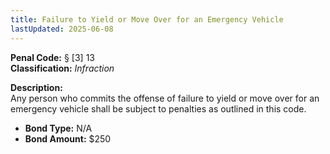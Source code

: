 ```yaml
---
title: Failure to Yield or Move Over for an Emergency Vehicle
lastUpdated: 2025-06-08
---
```


**Penal Code:** § [3] 13  
**Classification:** *Infraction*

**Description:**  
Any person who commits the offense of failure to yield or move over for an emergency vehicle shall be subject to penalties as outlined in this code.

- **Bond Type:** N/A  
- **Bond Amount:** $250
